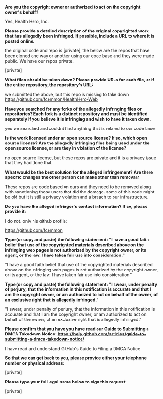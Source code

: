 **Are you the copyright owner or authorized to act on the copyright owner's behalf?**

Yes, Health Hero, Inc.

**Please provide a detailed description of the original copyrighted work that has allegedly been infringed. If possible, include a URL to where it is posted online.**

the original code and repo is [private], the below are the repos that have been cloned one way or another using our code base and they were made public. We have our repos private.

[private]

**What files should be taken down? Please provide URLs for each file, or if the entire repository, the repository's URL:**

we submitted the above, but this repo is missing to take down https://github.com/fcemmon/HealthHero-Web

**Have you searched for any forks of the allegedly infringing files or repositories? Each fork is a distinct repository and must be identified separately if you believe it is infringing and wish to have it taken down.**

yes we searched and couldnt find anything that is related to our code base

**Is the work licensed under an open source license? If so, which open source license? Are the allegedly infringing files being used under the open source license, or are they in violation of the license?**

no open source license, but these repos are private and it is a privacy issue that they had done that.

**What would be the best solution for the alleged infringement? Are there specific changes the other person can make other than removal?**

These repos are code based on ours and they need to be removed along with sanctioning those users that did the damage. some of this code might be old but it is still a privacy violation and a breach to our infrastructure.

**Do you have the alleged infringer's contact information? If so, please provide it:**

I do not, only his github profile:

https://github.com/fcemmon

**Type (or copy and paste) the following statement: "I have a good faith belief that use of the copyrighted materials described above on the infringing web pages is not authorized by the copyright owner, or its agent, or the law. I have taken fair use into consideration."**

"I have a good faith belief that use of the copyrighted materials described above on the infringing web pages is not authorized by the copyright owner, or its agent, or the law. I have taken fair use into consideration."

**Type (or copy and paste) the following statement: "I swear, under penalty of perjury, that the information in this notification is accurate and that I am the copyright owner, or am authorized to act on behalf of the owner, of an exclusive right that is allegedly infringed."**

"I swear, under penalty of perjury, that the information in this notification is accurate and that I am the copyright owner, or am authorized to act on behalf of the owner, of an exclusive right that is allegedly infringed."

**Please confirm that you have you have read our Guide to Submitting a DMCA Takedown Notice: https://help.github.com/articles/guide-to-submitting-a-dmca-takedown-notice/**

I have read and understand GitHub's Guide to Filing a DMCA Notice

**So that we can get back to you, please provide either your telephone number or physical address:**

[private]

**Please type your full legal name below to sign this request:**

[private]
